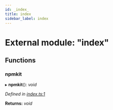 ```yaml
---
id: _index_
title: index
sidebar_label: index
---
```


# External module: "index"

## Functions

###  npmkit

▸ **npmkit**(): *void*

*Defined in [index.ts:1](https://github.com/JustClear/npmkit/blob/17f0523/src/index.ts#L1)*

**Returns:** *void*